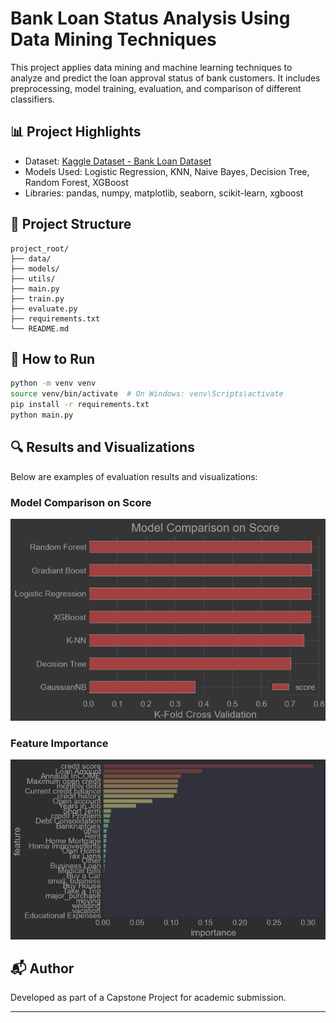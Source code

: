 # Bank Loan Status Analysis Using Data Mining Techniques

This project applies data mining and machine learning techniques to analyze and predict the loan approval status of bank customers. It includes preprocessing, model training, evaluation, and comparison of different classifiers.

## 📊 Project Highlights

- Dataset: [Kaggle Dataset - Bank Loan Dataset](https://www.kaggle.com/datasets/zaurbegiev/my-dataset)
- Models Used: Logistic Regression, KNN, Naive Bayes, Decision Tree, Random Forest, XGBoost
- Libraries: pandas, numpy, matplotlib, seaborn, scikit-learn, xgboost

## 📁 Project Structure

```
project_root/
├── data/
├── models/
├── utils/
├── main.py
├── train.py
├── evaluate.py
├── requirements.txt
└── README.md
```

## 🧪 How to Run

```bash
python -m venv venv
source venv/bin/activate  # On Windows: venv\Scripts\activate
pip install -r requirements.txt
python main.py
```

## 🔍 Results and Visualizations

Below are examples of evaluation results and visualizations:

### Model Comparison on Score
![Model Comparison](results/model_comparison.png)

### Feature Importance
![Feature Importance](results/feature_importance.png)


## 📬 Author
Developed as part of a Capstone Project for academic submission.

---
